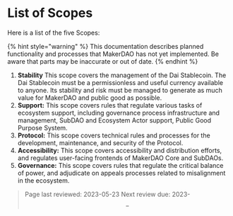 # List of Scopes

Here is a list of the five Scopes:

{% hint style="warning" %} This documentation describes planned functionality and processes that MakerDAO has not yet implemented. Be aware that parts may be inaccurate or out of date. {% endhint %}


1. **Stability** This scope covers the management of the Dai Stablecoin. The Dai Stablecoin must be a permissionless and useful currency available to anyone. Its stability and risk must be managed to generate as much value for MakerDAO and public good as possible.
2. **Support:** This scope covers rules that regulate various tasks of ecosystem support, including governance process infrastructure and management, SubDAO and Ecosystem Actor support, Public Good Purpose System.
3. **Protocol:** This scope covers technical rules and processes for the development, maintenance, and security of the Protocol.
3. **Accessibility:** This scope covers accessibility and distribution efforts, and regulates user-facing frontends of MakerDAO Core and SubDAOs.
4. **Governance:** This scope covers rules that regulate the critical balance of power, and adjudicate on appeals processes related to misalignment in the ecosystem.


>Page last reviewed: 2023-05-23
>Next review due: 2023-$$-$$
